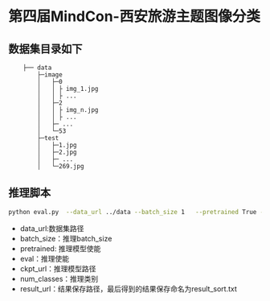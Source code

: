# 第四届MindCon-西安旅游主题图像分类

## 数据集目录如下
```text
    ├── data
        ├─image
        │   ├─0
        │   │ ├ img_1.jpg
        │   │ ├ ...
        │   ├─2
        │   │ ├ img_n.jpg
        │   │ ├ ...
        │   ├─ ...
        │   └─53      
        ├─test
        │   ├─1.jpg
        │   ├─2.jpg
        │   ├─ ...
        │   └─269.jpg  
```

## 推理脚本
```bash
python eval.py  --data_url ../data --batch_size 1   --pretrained True --eval 1 --ckpt_url ./ckpt_0/best.ckpt  --result_url ./ --num_classes 54
```
- data_url:数据集路径
- batch_size：推理batch_size
- pretrained: 推理模型使能
- eval：推理使能
- ckpt_url：推理模型路径
- num_classes：推理类别
- result_url：结果保存路径，最后得到的结果保存命名为result_sort.txt
